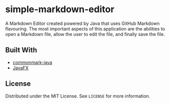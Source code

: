 # simple-markdown-editor

A Markdown Editor created powered by Java that uses GitHub Markdown flavouring. The most important aspects of this application are the abilities to open a Markdown file, allow the user to edit the file, and finally save the file.

## Built With

- [commonmark-java](https://github.com/commonmark/commonmark-java)
- [JavaFX](https://openjfx.io/)

## License

Distributed under the MIT License. See `LICENSE` for more information.
    
